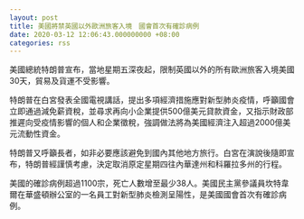 ```yaml
---
layout: post
title: 美國將禁英國以外歐洲旅客入境　國會首次有確診病例
date: 2020-03-12 12:06:43.000000000 +08:00
categories: rss
---
```


美國總統特朗普宣布，當地星期五深夜起，限制英國以外的所有歐洲旅客入境美國30天，貿易及貨運不受影響。

特朗普在白宮發表全國電視講話，提出多項經濟措施應對新型肺炎疫情，呼籲國會立即通過減免薪資稅，並尋求再向小企業提供500億美元貸款資金，又指示財政部推遲向受疫情影響的個人和企業徵稅，強調做法將為美國經濟注入超過2000億美元流動性資金。

特朗普又呼籲長者，如非必要應該避免到國內其他地方旅行。白宮在演說後隨即宣布，特朗普經謹慎考慮，決定取消原定星期四往內華達州和科羅拉多州的行程。

美國的確診病例超過1100宗，死亡人數增至最少38人。美國民主黨參議員坎特韋爾在華盛頓辦公室的一名員工對新型肺炎檢測呈陽性，是美國國會首次有確診病例。
